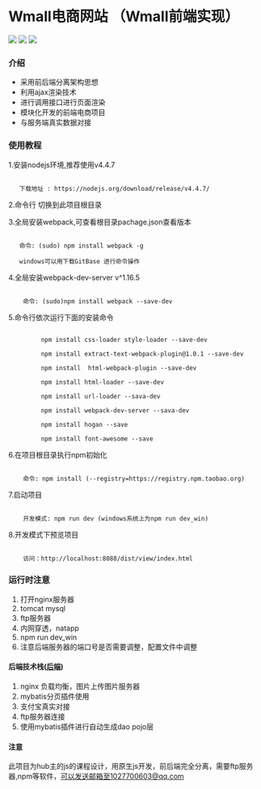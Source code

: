 
# Wmall电商网站 （Wmall前端实现）
![](https://img.shields.io/badge/webpack-v3.10.0-green.svg)
![](https://img.shields.io/badge/npm-v4.4.7-ff69b4.svg)
![](https://img.shields.io/badge/developer-WAng91An-brightgreen.svg)


### 介绍

- 采用前后端分离架构思想
- 利用ajax渲染技术
- 进行调用接口进行页面渲染
- 模块化开发的前端电商项目
- 与服务端真实数据对接

### 使用教程

1.安装nodejs环境,推荐使用v4.4.7

 ```

    下载地址 : https://nodejs.org/download/release/v4.4.7/

 ```

2.命令行 切换到此项目根目录

3.全局安装webpack,可查看根目录pachage.json查看版本

 ```

    命令: (sudo) npm install webpack -g

    windows可以用下载GitBase 进行命令操作

```

4.全局安装webpack-dev-server v^1.16.5

```

    命令: (sudo)npm install webpack --save-dev

```



5.命令行依次运行下面的安装命令

```

         npm install css-loader style-loader --save-dev

         npm install extract-text-webpack-plugin@1.0.1 --save-dev

         npm install  html-webpack-plugin --save-dev

         npm install html-loader --save-dev

         npm install url-loader --sava-dev

         npm install webpack-dev-server --sava-dev

         npm install hogan --save

         npm install font-awesome --save

```



6.在项目根目录执行npm初始化

```

    命令: npm install (--registry=https://registry.npm.taobao.org)

```

7.启动项目

```

    开发模式: npm run dev (windows系统上为npm run dev_win)

```

8.开发模式下预览项目

```

    访问：http://localhost:8088/dist/view/index.html

```

### 运行时注意

1. 打开nginx服务器
2. tomcat mysql
3. ftp服务器
4. 内网穿透，natapp
5. npm run dev_win
6. 注意后端服务器的端口号是否需要调整，配置文件中调整



#### 后端技术栈([后端](https://github.com/WAng91An/Wmall))

1. nginx 负载均衡，图片上传图片服务器
2. mybatis分页插件使用
3. 支付宝真实对接
4. ftp服务器连接
5. 使用mybatis插件进行自动生成dao pojo层

#### 注意
此项目为hub主的js的课程设计，用原生js开发，前后端完全分离，需要ftp服务器,npm等软件，可以发送邮箱至1027700603@qq.com
